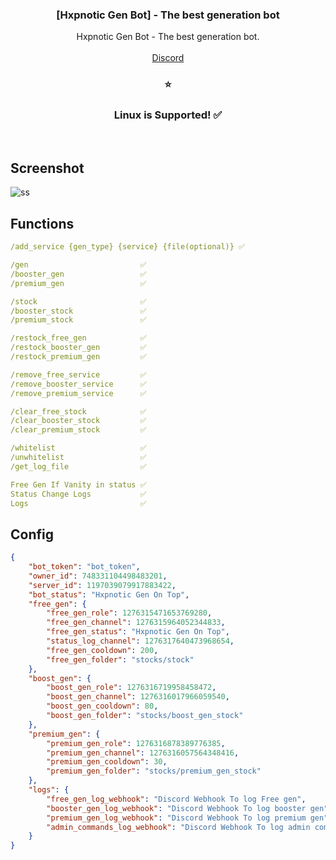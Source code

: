 
  <h3 align="center">[Hxpnotic Gen Bot] - The best generation bot</h3>

  <p align="center">
    Hxpnotic Gen Bot - The best generation bot.
    <br/>
    <br/>
    <a href="https://discord.gg/FaMZ4XtRqR">Discord</a>
  </p>
</p>
<h3 align="center";">⭐</h3>
<h3 align="center";">Linux is Supported! ✅</h3>
<br/>


## Screenshot
![ss](https://share.creavite.co/66c7bd226c7836b35c42c3bc.png)

## Functions
```yaml
/add_service {gen_type} {service} {file(optional)} ✅ 

/gen                         ✅
/booster_gen                 ✅
/premium_gen                 ✅

/stock                       ✅    
/booster_stock               ✅
/premium_stock               ✅

/restock_free_gen            ✅
/restock_booster_gen         ✅
/restock_premium_gen         ✅

/remove_free_service         ✅
/remove_booster_service      ✅
/remove_premium_service      ✅

/clear_free_stock            ✅
/clear_booster_stock         ✅
/clear_premium_stock         ✅

/whitelist                   ✅
/unwhitelist                 ✅
/get_log_file                ✅

Free Gen If Vanity in status ✅
Status Change Logs           ✅
Logs                         ✅

```

## Config
```json
{
    "bot_token": "bot_token",
    "owner_id": 748331104498483201,
    "server_id": 1197039079917883422,
    "bot_status": "Hxpnotic Gen On Top",
    "free_gen": {
        "free_gen_role": 1276315471653769280,
        "free_gen_channel": 1276315964052344833,
        "free_gen_status": "Hxpnotic Gen On Top",
        "status_log_channel": 1276317640473968654,
        "free_gen_cooldown": 200,
        "free_gen_folder": "stocks/stock"
    },
    "boost_gen": {
        "boost_gen_role": 1276316719958458472,
        "boost_gen_channel": 1276316017966059540,
        "boost_gen_cooldown": 80,
        "boost_gen_folder": "stocks/boost_gen_stock"
    },
    "premium_gen": {
        "premium_gen_role": 1276316878389776385,
        "premium_gen_channel": 1276316057564348416,
        "premium_gen_cooldown": 30,
        "premium_gen_folder": "stocks/premium_gen_stock"
    },
    "logs": {
        "free_gen_log_webhook": "Discord Webhook To log Free gen",
        "booster_gen_log_webhook": "Discord Webhook To log booster gen",
        "premium_gen_log_webhook": "Discord Webhook To log premium gen",
        "admin_commands_log_webhook": "Discord Webhook To log admin commands"
    }
} 
```
